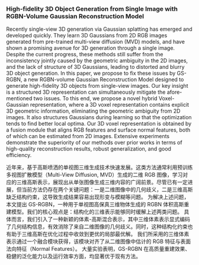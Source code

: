 ### High-fidelity 3D Object Generation from Single Image with RGBN-Volume Gaussian Reconstruction Model

Recently single-view 3D generation via Gaussian splatting has emerged and developed quickly. They learn 3D Gaussians from 2D RGB images generated from pre-trained multi-view diffusion (MVD) models, and have shown a promising avenue for 3D generation through a single image. Despite the current progress, these methods still suffer from the inconsistency jointly caused by the geometric ambiguity in the 2D images, and the lack of structure of 3D Gaussians, leading to distorted and blurry 3D object generation. In this paper, we propose to fix these issues by GS-RGBN, a new RGBN-volume Gaussian Reconstruction Model designed to generate high-fidelity 3D objects from single-view images. Our key insight is a structured 3D representation can simultaneously mitigate the afore-mentioned two issues. To this end, we propose a novel hybrid Voxel-Gaussian representation, where a 3D voxel representation contains explicit 3D geometric information, eliminating the geometric ambiguity from 2D images. It also structures Gaussians during learning so that the optimization tends to find better local optima. Our 3D voxel representation is obtained by a fusion module that aligns RGB features and surface normal features, both of which can be estimated from 2D images. Extensive experiments demonstrate the superiority of our methods over prior works in terms of high-quality reconstruction results, robust generalization, and good efficiency.

近年来，基于高斯喷洒的单视图三维生成技术快速发展。这类方法通常利用预训练多视图扩散模型（Multi-View Diffusion, MVD）生成的二维 RGB 图像，学习对应的三维高斯表示，展现出从单张图像生成三维内容的广阔前景。尽管已有一定进展，但当前方法仍存在两个关键问题：一是二维图像中的几何歧义，二是三维高斯缺乏结构约束，这导致生成结果容易出现形变与模糊等问题。
为解决上述问题，本文提出 GS-RGBN，一种用于单视图高保真三维物体生成的 RGBN 体积高斯重建模型。我们的核心观点是：结构化的三维表示能够同时缓解上述两类问题。
具体而言，我们引入了一种新颖的体素-高斯混合表示，其中三维体素表示显式编码了几何结构信息，有效消除了来自二维图像的几何歧义。同时，这种结构化约束也有助于三维高斯在优化过程中收敛到更优的局部最优解。
我们所采用的三维体素表示通过一个融合模块获得，该模块对齐了从二维图像中估计的 RGB 特征与表面法向特征（Normal Features）。
大量实验表明，GS-RGBN 在高质量重建效果、稳健的泛化能力以及运行效率方面，均显著优于现有方法。

